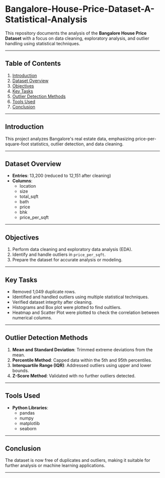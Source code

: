 # Bangalore-House-Price-Dataset-A-Statistical-Analysis

This repository documents the analysis of the **Bangalore House Price Dataset** with a focus on data cleaning, exploratory analysis, and outlier handling using statistical techniques.  

---

## Table of Contents  
1. [Introduction](#introduction)  
2. [Dataset Overview](#dataset-overview)  
3. [Objectives](#objectives)  
4. [Key Tasks](#key-tasks)  
5. [Outlier Detection Methods](#outlier-detection-methods)  
6. [Tools Used](#tools-used)  
7. [Conclusion](#conclusion)  

---

## Introduction  

This project analyzes Bangalore's real estate data, emphasizing price-per-square-foot statistics, outlier detection, and data cleaning.  

---

## Dataset Overview  

- **Entries**: 13,200 (reduced to 12,151 after cleaning)  
- **Columns**:  
  - location  
  - size  
  - total_sqft  
  - bath  
  - price  
  - bhk  
  - price_per_sqft  

---

## Objectives  

1. Perform data cleaning and exploratory data analysis (EDA).  
2. Identify and handle outliers in `price_per_sqft`.  
3. Prepare the dataset for accurate analysis or modeling.  

---

## Key Tasks  

- Removed 1,049 duplicate rows.  
- Identified and handled outliers using multiple statistical techniques.  
- Verified dataset integrity after cleaning.  
- Histograms and Box plot were plotted to find oultliers.
- Heatmap and Scatter Plot were plotted to check the correlation between numerical columns.

---

## Outlier Detection Methods  

1. **Mean and Standard Deviation**: Trimmed extreme deviations from the mean.  
2. **Percentile Method**: Capped data within the 5th and 95th percentiles.  
3. **Interquartile Range (IQR)**: Addressed outliers using upper and lower bounds.  
4. **Z-Score Method**: Validated with no further outliers detected.  

---

## Tools Used  

- **Python Libraries**:  
  - pandas  
  - numpy  
  - matplotlib  
  - seaborn  

---

## Conclusion  

The dataset is now free of duplicates and outliers, making it suitable for further analysis or machine learning applications.  

---
